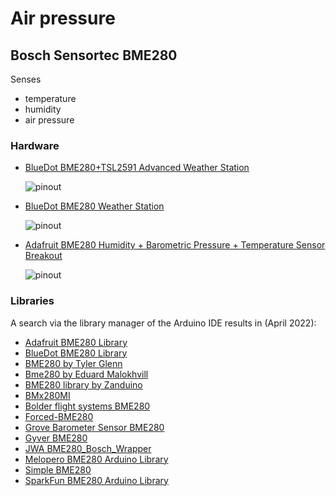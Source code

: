 # Air pressure


## Bosch Sensortec BME280

Senses
- temperature
- humidity
- air pressure


### Hardware

- [BlueDot BME280+TSL2591 Advanced Weather Station](https://www.bluedot.space/products/bme280-tsl2591/)

  ![pinout](https://image.jimcdn.com/app/cms/image/transf/dimension=697x10000:format=png/path/s9044904ce8b43c5c/image/ic78b28bd0a4d9113/version/1525169534/i2c-wiring-for-bme280-tsl2591-board.png)

- [BlueDot BME280 Weather Station](https://www.bluedot.space/products/bme280/)

  ![pinout](https://image.jimcdn.com/app/cms/image/transf/dimension=697x10000:format=png/path/s9044904ce8b43c5c/image/id0c55c24650bbce2/version/1525168839/i2c-wiring-for-bluedot-bme280-board.png)

- [Adafruit BME280 Humidity + Barometric Pressure + Temperature Sensor Breakout](https://learn.adafruit.com/adafruit-bme280-humidity-barometric-pressure-temperature-sensor-breakout)

  ![pinout](https://cdn-learn.adafruit.com/assets/assets/000/026/680/medium800/sensors_pinout.jpg?1437768166)


### Libraries

A search via the library manager of the Arduino IDE results in (April 2022):

- [Adafruit BME280 Library](https://github.com/adafruit/Adafruit_BME280_Library)
- [BlueDot BME280 Library](https://github.com/BlueDot-Arduino/BlueDot_BME280)
- [BME280 by Tyler Glenn](https://github.com/finitespace/BME280)
- [Bme280 by Eduard Malokhvill](https://github.com/malokhvii-eduard/arduino-bme280)
- [BME280 library by Zanduino](https://github.com/Zanduino/BME280)
- [BMx280MI](https://bitbucket.org/christandlg/bmx280mi/src/master/)
- [Bolder flight systems BME280](https://github.com/bolderflight/bme280)
- [Forced-BME280](https://github.com/JVKran/Forced-BME280)
- [Grove Barometer Sensor BME280](https://github.com/Seeed-Studio/Grove_BME280)
- [Gyver BME280](https://github.com/GyverLibs/GyverBME280)
- [JWA BME280_Bosch_Wrapper](https://github.com/janw-cz/JWA_BME280)
- [Melopero BME280 Arduino Library](https://github.com/melopero/Melopero_BME280_Arduino_Library)
- [Simple BME280](https://gitlab.com/riva-lab/SimpleBME280)
- [SparkFun BME280 Arduino Library](https://github.com/sparkfun/SparkFun_BME280_Arduino_Library)

